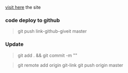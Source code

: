 [visit here](https://rajan-savaliya.github.io/sass-3-project-couse/?target=_blank)   the site

### code deploy to github

> git push link-github-giveit master

### Update

> git add .    && git commit -m ""

> git remote add origin git-link
> git push origin master

